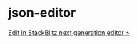 # json-editor

[Edit in StackBlitz next generation editor ⚡️](https://stackblitz.com/~/github.com/toky-nomena/json-editor)